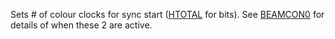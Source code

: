 Sets # of colour clocks for sync start ([HTOTAL](HTOTAL.md) for bits).
See [BEAMCON0](BEAMCON0.md) for details of when these 2 are active.